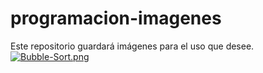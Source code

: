 # programacion-imagenes
Este repositorio guardará imágenes para el uso que desee. 
[![Bubble-Sort.png](https://i.postimg.cc/hGMyPdJt/Bubble-Sort.png)](https://postimg.cc/v1gL0DLJ)
